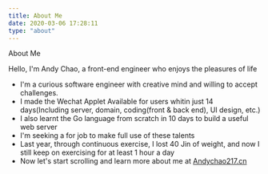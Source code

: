 ```yaml
---
title: About Me
date: 2020-03-06 17:28:11
type: "about"
---
```


About Me

Hello, I'm Andy Chao, a front-end engineer who enjoys the pleasures of life

- I'm a curious software engineer with creative mind and willing to accept challenges.
- I made the Wechat Applet Available for users whitin just 14 days(Including server, domain, coding(front & back end), UI design, etc.)
- I also learnt the Go language from scratch in 10 days to build a useful web server
- I'm seeking a for job to make full use of these talents
- Last year, through continuous exercise, I lost 40 Jin of weight, and now I still keep on exercising for at least 1 hour a day
- Now let's start scrolling and learn more about me at [Andychao217.cn](https://www.andychao217.cn/)